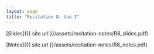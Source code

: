 ```yaml
---
layout: page
title: "Recitation 8: Vue I"
---
```


[Slides]({{ site.url }}/assets/recitation-notes/R8_slides.pdf)

[Notes]({{ site.url }}/assets/recitation-notes/R8_notes.pdf)